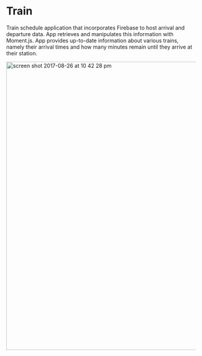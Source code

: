 # Train

Train schedule application that incorporates Firebase to host arrival and departure data. App retrieves and manipulates this information with Moment.js. App provides up-to-date information about various trains, namely their arrival times and how many minutes remain until they arrive at their station.


<img width="767" alt="screen shot 2017-08-26 at 10 42 28 pm" src="https://user-images.githubusercontent.com/28279675/29747442-43596eee-8ab0-11e7-8756-0ab6a958d674.png">
